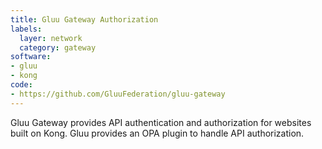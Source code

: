 ```yaml
---
title: Gluu Gateway Authorization
labels:
  layer: network
  category: gateway
software:
- gluu
- kong
code:
- https://github.com/GluuFederation/gluu-gateway
---
```

Gluu Gateway provides API authentication and authorization for websites built on Kong.  Gluu provides an OPA plugin to handle API authorization.
